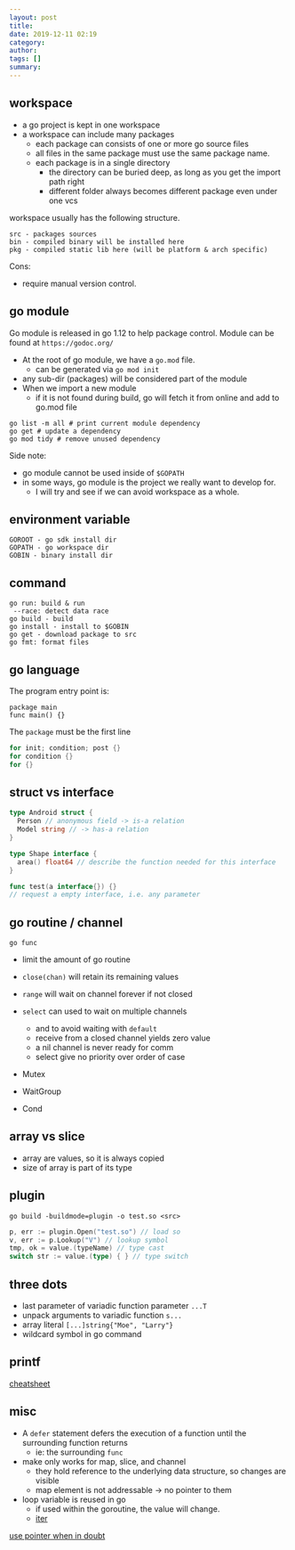 ```yaml
---
layout: post
title: 
date: 2019-12-11 02:19
category: 
author: 
tags: []
summary: 
---
```


## workspace

* a go project is kept in one workspace
* a workspace can include many packages
  * each package can consists of one or more go source files
  * all files in the same package must use the same package name.
  * each package is in a single directory
    * the directory can be buried deep, as long as you get the import path right
    * different folder always becomes different package even under one vcs

workspace usually has the following structure.

```
src - packages sources
bin - compiled binary will be installed here
pkg - compiled static lib here (will be platform & arch specific)
```

Cons:

* require manual version control.

## go module

Go module is released in go 1.12 to help package control.
Module can be found at `https://godoc.org/`

* At the root of go module, we have a `go.mod` file.
  * can be generated via `go mod init`
* any sub-dir (packages) will be considered part of the module
* When we import a new module
  * if it is not found during build, 
    go will fetch it from online and add to go.mod file

```
go list -m all # print current module dependency
go get # update a dependency
go mod tidy # remove unused dependency
```

Side note:

* go module cannot be used inside of `$GOPATH`
* in some ways, go module is the project we really want to develop for.
  * I will try and see if we can avoid workspace as a whole.

## environment variable

```
GOROOT - go sdk install dir
GOPATH - go workspace dir
GOBIN - binary install dir
```

## command

```
go run: build & run 
 --race: detect data race
go build - build
go install - install to $GOBIN
go get - download package to src
go fmt: format files
```

## go language

The program entry point is:

```
package main
func main() {}
```

The `package` must be the first line

```go
for init; condition; post {}
for condition {}
for {}
```

## struct vs interface

```go
type Android struct {
  Person // anonymous field -> is-a relation
  Model string // -> has-a relation
}
```

```go
type Shape interface {
  area() float64 // describe the function needed for this interface
}
```

```go
func test(a interface{}) {}
// request a empty interface, i.e. any parameter
```

## go routine / channel

`go func`

* limit the amount of go routine
* `close(chan)` will retain its remaining values
* `range` will wait on channel forever if not closed
* `select` can used to wait on multiple channels
  * and to avoid waiting with `default`
  * receive from a closed channel yields zero value
  * a nil channel is never ready for comm
  * select give no priority over order of case 

* Mutex
* WaitGroup
* Cond

## array vs slice

* array are values, so it is always copied
* size of array is part of its type

## plugin

`go build -buildmode=plugin -o test.so <src>`

```go
p, err := plugin.Open("test.so") // load so
v, err := p.Lookup("V") // lookup symbol
tmp, ok = value.(typeName) // type cast
switch str := value.(type) { } // type switch
```

## three dots

* last parameter of variadic function parameter `...T`
* unpack arguments to variadic function `s...`
* array literal `[...]string{"Moe", "Larry"}`
* wildcard symbol in go command

## printf

[cheatsheet](https://yourbasic.org/golang/fmt-printf-reference-cheat-sheet/)

## misc

* A `defer` statement defers the execution of a function until the surrounding function returns 
  * ie: the surrounding `func`
* make only works for map, slice, and channel
  * they hold reference to the underlying data structure, so changes are visible
  * map element is not addressable -> no pointer to them
* loop variable is reused in go
  * if used within the goroutine, the value will change.
  * [iter](https://golang.org/ref/spec#For_statements)

[use pointer when in doubt](https://stackoverflow.com/questions/23542989/pointers-vs-values-in-parameters-and-return-values)

